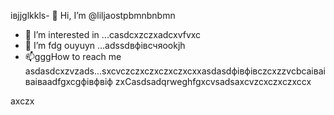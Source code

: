 івjjglkkls- 👋 Hi, I’m @liljaostpbmnbnbmn
- 👀 I’m interested in ...casdcxzczxadcxvfvxc
- 🌱 I’m fdg ouyuyn ...аdssdвфівсчяookjh
- 📫gggHow to reach me asdasdcxzvzads...sxcvczczxczxczxczxcxxasdasdфівфівczcxzzvcbcаіваіваіваadfgxcgфівфвіф
zxCasdsadqrweghfgxcvsadsaxcvzcxczxczxccx
<!---sasdadsadgfgdasячс
liljaostp/liljaostp is a ✨ spdsecial ✨ repaository because its `README.md` (this filefg) appcxears on your GitHub profile.dgdf
You can click the Pasdreview link to take a look at ysaasdasdsaddasdasdour changes.
--->axczx
